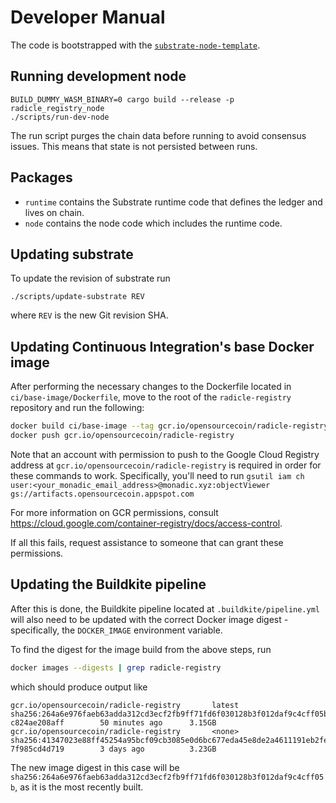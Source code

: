 Developer Manual
================

The code is bootstrapped with the [`substrate-node-template`][node-template].

[node-template]: https://github.com/substrate-developer-hub/substrate-node-template

Running development node
------------------------

~~~
BUILD_DUMMY_WASM_BINARY=0 cargo build --release -p radicle_registry_node
./scripts/run-dev-node
~~~

The run script purges the chain data before running to avoid consensus issues.
This means that state is not persisted between runs.

Packages
--------

* `runtime` contains the Substrate runtime code that defines the ledger and
  lives on chain.
* `node` contains the node code which includes the runtime code.


Updating substrate
------------------

To update the revision of substrate run
~~~
./scripts/update-substrate REV
~~~
where `REV` is the new Git revision SHA.


Updating Continuous Integration's base Docker image
---------------------------------------------------

After performing the necessary changes to the Dockerfile located in
`ci/base-image/Dockerfile`, move to the root of the `radicle-registry`
repository and run the following:

```bash
docker build ci/base-image --tag gcr.io/opensourcecoin/radicle-registry;
docker push gcr.io/opensourcecoin/radicle-registry
```

Note that an account with permission to push to the Google Cloud Registry
address at `gcr.io/opensourcecoin/radicle-registry` is required in order for
these commands to work.
Specifically, you'll need to run
`gsutil iam ch user:<your_monadic_email_address>@monadic.xyz:objectViewer gs://artifacts.opensourcecoin.appspot.com`

For more information on GCR permissions, consult
https://cloud.google.com/container-registry/docs/access-control.

If all this fails, request assistance to someone that can grant these
permissions.

Updating the Buildkite pipeline
-------------------------------

After this is done, the Buildkite pipeline located at `.buildkite/pipeline.yml`
will also need to be updated with the correct Docker image digest -
specifically, the `DOCKER_IMAGE` environment variable.


To find the digest for the image build from the above steps, run

```bash
docker images --digests | grep radicle-registry
```

which should produce output like

```
gcr.io/opensourcecoin/radicle-registry       latest                                     sha256:264a6e976faeb63adda312cd3ecf2fb9ff71fd6f030128b3f012daf9c4cff05b   c824ae208aff        50 minutes ago      3.15GB
gcr.io/opensourcecoin/radicle-registry       <none>                                     sha256:41347023e88ff45254a95bcf09cb3085e0d6bc677eda45e8de2a4611191eb2fe   7f985cd4d719        3 days ago          3.23GB
```

The new image digest in this case will be
`sha256:264a6e976faeb63adda312cd3ecf2fb9ff71fd6f030128b3f012daf9c4cff05b`, as it
is the most recently built.
